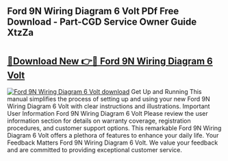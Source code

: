 ## Ford 9N Wiring Diagram 6 Volt PDf Free Download - Part-CGD Service Owner Guide XtzZa

# <h2><a href="http://dfqaxt0.blite.top/?on=Ford+9N+Wiring+Diagram+6+Volt">🔗Download New 👉🔴 Ford 9N Wiring Diagram 6 Volt</a></h2>

[![Ford 9N Wiring Diagram 6 Volt download](https://i.imgur.com/lujVjoI.png)](http://dfqaxt0.blite.top/?on=Ford+9N+Wiring+Diagram+6+Volt)
Get Up and Running This manual simplifies the process of setting up and using your new Ford 9N Wiring Diagram 6 Volt with clear instructions and illustrations. Important User Information Ford 9N Wiring Diagram 6 Volt Please review the user information section for details on warranty coverage, registration procedures, and customer support options. This remarkable Ford 9N Wiring Diagram 6 Volt offers a plethora of features to enhance your daily life. Your Feedback Matters Ford 9N Wiring Diagram 6 Volt. We value your feedback and are committed to providing exceptional customer service.
